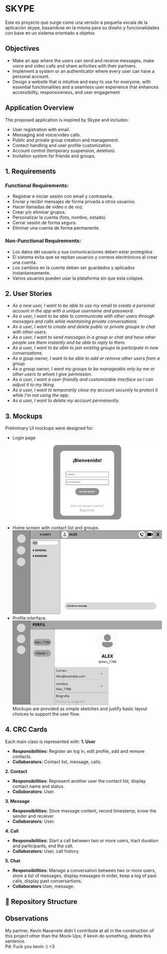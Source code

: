 # SKYPE

Este es proyecto que surge como una versión a pequeña excala de la aplicación skype, basandose en la misma para su diseño y funcionalidades con base en un sistema orientado a objetos

## Objectives

- Make an app where the users can send and receive messages, make voice and video calls and share activities with their partners.
- Implement a system or an authenticator where every user can have a personal account.
- Design a website that is intuitive and easy to use for everyone, with essential functionalities and a seamless user experience that enhances accessibility, responsiveness, and user engagement

## Application Overview

The proposed application is inspired by Skype and includes:
- User registration with email.
- Messaging and voice/video calls.
- Public and private group creation and management.
- Contact handling and user profile customization.
- Account control (temporary suspension, deletion).
- Invitation system for friends and groups.

## 1. Requirements

### Functional Requirements:

- Registrar e iniciar sesión con email y contraseña.
- Enviar y recibir mensajes de forma privada a otros usuarios.
- Hacer llamadas de video o de voz.
- Crear y/o eliminar grupos.
- Personalizar la cuenta (foto, nombre, estado).
- Cerrar sesión de forma segura.
- Eliminar una cuenta de forma permanente.

### Non-Functional Requirements:

- Los datos del usuario y sus comunicaciones deben estar protegidos
- El sistema evita que se repitan usuarios y correos electrónicos al crear una cuenta.
- Los cambios en la cuenta deben ser guardados y aplicados instantaneamente.
- Varios usuarios pueden usar la plataforma sin que esta colapse.

## 2. User Stories

- *As a new user, I want to be able to use my email to create a personal account in the app with a unique username and password.*
- *As a user, I want to be able to communicate with other users through messages and calls while maintaining private conversations.*
- *As a user, I want to create and delete public or private groups to chat with other users.*
- *As a user, I want to send messages in a group or chat and have other people see them instantly and be able to reply to them.*
- *As a user, I want to be able to join existing groups to participate in new conversations.*
- *As a goup owner, I want to be able to add or remove other users from a group.*
- *As a group owner, I want my groups to be manageable only by me or other users to whom I give permission.*
- *As a user, I want a user-friendly and customizable interface so I can adjust it to my liking.*
- *As a user, I want to temporarily close my account securely to protect it while I'm not using the app.*
- *As a user, I want to delete my account permanently.*

## 3. Mockups

Preliminary UI mockups were designed for:
- Login page
![Login Mockup](https://raw.githubusercontent.com/ValU020/Java-Project/main/Mock-Ups/Mockup1.jpg)
- Home screen with contact list and groups.
  ![Main Page Mockup](https://raw.githubusercontent.com/ValU020/Java-Project/main/Mock-Ups/Mockup2.jpg)
- Profile interface.
![Profile Mockup](https://raw.githubusercontent.com/ValU020/Java-Project/main/Mock-Ups/Mockup3.jpg)
Mockups are provided as simple sketches and justify basic layout choices to support the user flow.

## 4. CRC Cards

Each main class is represented with:
**1. User**
- **Responsibilities:** Register an log in, edit profile, add and remove contacts.
- **Collaborators:** Contact list, message, calls.

**2. Contact**
- **Responsibilities:** Represent another user the contact list, display contact name and status.
- **Collaborators:** User.

**3. Message**
- **Responsibilities:** Store message content, record timestamp, know the sender and receiver
- **Collaborators:** User.
  
**4. Call**
- **Responsibilities:** Start a call between two or more users, tract duration and participants, end the call.
- **Collaborators:** User, call history.
  
**5. Chat**
- **Responsibilities:** Manage a conversation between two or more users, store a list of messages, display messages in order,  keep a log of past calls, display past conversartions.
- **Collaborators** User, message.



## 📁 Repository Structure
## Observations
My partner, Kevin Navarrete didn´t contribute at all in the construction of this project other than the Mock-Ups; if kevin do something, delete this sentence.\
Pd: Fuck you kevin :) <3
